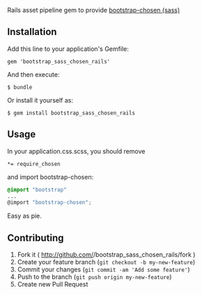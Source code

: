 Rails asset pipeline gem to provide [bootstrap-chosen (sass)](https://github.com/alxlit/bootstrap-chosen)

## Installation

Add this line to your application's Gemfile:

    gem 'bootstrap_sass_chosen_rails'

And then execute:

    $ bundle

Or install it yourself as:

    $ gem install bootstrap_sass_chosen_rails

## Usage

In your application.css.scss, you should remove  

    *= require_chosen
    
and import bootstrap-chosen:

```scss
@import "bootstrap"
...
@import "bootstrap-chosen";
```

Easy as pie.

## Contributing

1. Fork it ( http://github.com/<my-github-username>/bootstrap_sass_chosen_rails/fork )
2. Create your feature branch (`git checkout -b my-new-feature`)
3. Commit your changes (`git commit -am 'Add some feature'`)
4. Push to the branch (`git push origin my-new-feature`)
5. Create new Pull Request
